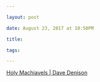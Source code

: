 ```yaml
---

layout: post

date: August 23, 2017 at 10:50PM

title:

tags:

---
```



[Holy Machiavels | Dave Denison](https://thebaffler.com/latest/holy-machiavels-denison)